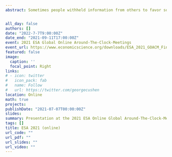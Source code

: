 ```yaml
---
abstract: Sometimes people withheld information from others to favor someone. This paper studies which motives are most important, including paternalism and empathy. I present an experimental design of a sender-receiver game based on the Dana Weber & Kuang (2007) task.


all_day: false
authors: []
date: "2022-7-7T9:00:00Z"
date_end: "2021-09-11T17:00:00Z"
event: 2021 ESA Global Online Around-The-Clock-Meetings
event_url: https://www.economicscience.org/downloads/ESA_2021_GOACM_Final_Program.pdf
featured: false
image:
  caption: ''
  focal_point: Right
links:
# - icon: twitter
#   icon_pack: fab
#   name: Follow
#   url: https://twitter.com/georgecushen
location: Online
math: true
projects:
publishDate: "2021-07-07T00:00:00Z"
slides: 
summary: Presentation at the 2021 ESA Online Global Around-The-Clock-Meetings. 
tags: []
title: ESA 2021 (online)
url_code: ""
url_pdf: ""
url_slides: ""
url_video: ""
---
```

